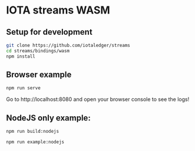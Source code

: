 # IOTA streams WASM

## Setup for development

```bash
git clone https://github.com/iotaledger/streams
cd streams/bindings/wasm
npm install
```

## Browser example

```bash
npm run serve
```

Go to http://localhost:8080 and open your browser console to see the logs!

## NodeJS only example:

```bash
npm run build:nodejs
```

```bash
npm run example:nodejs
```

